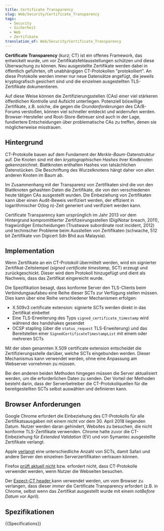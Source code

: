 ```yaml
---
title: Certificate Transparency
slug: Web/Security/Certificate_Transparency
tags:
  - Security
  - Sicherheit
  - Web
  - Zertifikate
translation_of: Web/Security/Certificate_Transparency
---
```

**Certificate Transparency** (kurz; CT) ist ein offenes Framework, das entwickelt wurde, um vor Zertifikatsfehlausstellungen schützen und diese Überwachung zu können. Neu ausgestellte Zertifikate werden dabei in öffentlich geführten, oft unabhängigen CT-Protokollen "protokolliert". An diese Protokolle werden immer nur neue Datensätze angefügt, die jeweils kryptografisch gesichert sind und die einzelnen ausgestellten TLS-Zertifikate dokumentieren.

Auf diese Weise können die Zertifizierungsstellen (CAs) einer viel stärkeren öffentlichen Kontrolle und Aufsicht unterliegen. Potenziell böswillige Zertifikate, z.B. solche, die gegen die _Grundanforderungen_ des CA/B-Forums verstoßen, können viel schneller entdeckt und widerrufen werden. Browser-Hersteller und Root-Store-Betreuer sind auch in der Lage, fundiertere Entscheidungen über problematische CAs zu treffen, denen sie möglicherweise misstrauen.

## Hintergrund

CT-Protokolle bauen auf dem Fundament der _Merkle_-_Baum_-Datenstruktur auf. Die Knoten sind mit den _kryptographischen Hashes_ ihrer Kindknoten gekennzeichnet. Blattknoten enthalten Hashes von tatsächlichen Datenstücken. Die Beschriftung des Wurzelknotens hängt daher von allen anderen Knoten im Baum ab.

Im Zusammenhang mit der Transparenz von Zertifikaten sind die von den Blattknoten gehashten Daten die Zertifikate, die von den verschiedenen heute tätigen CAs ausgestellt wurden. Die Einbeziehung von Zertifikaten kann über einen Audit-Beweis verifiziert werden, der effizient in logarithmischer O(log n)-Zeit generiert und verifiziert werden kann.

Certificate Transparency kam ursprünglich im Jahr 2013 vor dem Hintergrund kompromittierter Zertifizeirungsstellen (DigiNotar breach, 2011), fragwürdiger Entscheidungen (Trustwave subordinate root incident, 2012) und technischer Probleme beim Ausstellen von Zertifikaten (schwache, 512 bit Zertifikate von Digicert Sdn Bhd aus Malaysia).

## Implementation

Wenn Zertifikate an ein CT-Protokoll übermittelt werden, wird ein signierter Zertifikat-Zeitstempel (_signed certificate timestamp_, SCT) erzeugt und zurückgeschickt. Dieser wird dem Protokoll hinzugefügt und dient als Nachweis, dass das Zertifikat eingereicht wurde.

Die Spezifikation besagt, dass konforme Server den TLS-Clients beim Verbindungsaufabeu eine Reihe dieser SCTs zur Verfügung stellen müssen. Dies kann über eine Reihe verschiedener Mechanismen erfolgen:

- X.509v3 certificate extension: signierte SCTs werden direkt in das Zertifikat einbettet
- Eine TLS-Erweiterung des Typs `signed_certificate_timestamp` wird während des handshakes gesendet
- OCSP stapling (über die `status_request` TLS-Erweiterung) und das Bereitstellen einer `SignedCertificateTimestampList` mit einem oder mehreren SCTs

Mit der oben genannten X.509 certificate extension entscheidet die Zertifizierungsstelle darüber, welche SCTs eingebunden werden. Dieser Mechanismus kann verwendet werden, ohne eine Anpassung am Webserver vornehmen zu müssen.

Bei den anderen beiden Methoden hingegen müssen die Server aktualisiert werden, um die erforderlichen Daten zu senden. Der Vorteil der Methoden besteht darin, dass der Serverbetreiber die CT-Protokollquellen für die bereitgestellten SCTs selbst auswählen und definieren kann.

## Browser Anforderungen

Google Chrome erfordert die Einbeziehung des CT-Protokolls für alle Zertifikatsausgaben mit einem nicht vor dem 30. April 2018 liegenden Datum. Nutzer werden daran gehindert, Websites zu besuchen, die nicht konforme TLS-Zertifikate verwenden. Chrome hatte zuvor die CT-Einbeziehung für _Extended Validation_ (EV) und von Symantec ausgestellte Zertifikate verlangt.

Apple [verlangt](https://support.apple.com/en-gb/HT205280) eine unterschiedliche Anzahl von SCTs, damit Safari und andere Server den einzelnen Serverzertifikaten vertrauen können.

Firefox [prüft aktuell nicht](https://bugzilla.mozilla.org/show_bug.cgi?id=1281469) bzw. erfordert nicht, dass CT-Protokolle verwendet werden, wenn Nutzer die Webseiten besuchen.

Der [Expect-CT header ](/de/docs/Web/HTTP/Headers/Expect-CT)kann verwendet werden, um vom Browser zu verlangen, dass dieser _immer_ die Certificate Transparency erfordert (z.B. in Chrome, selbst wenn das Zertifikat ausgestellt wurde mit einem _notBefore Datum_ vor April).

## Spezifikationen

{{Specifications}}
